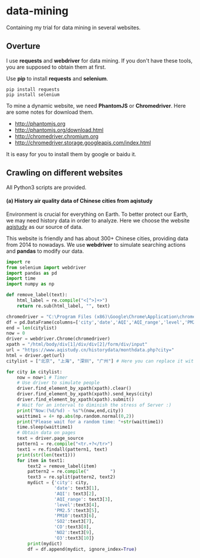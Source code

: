 # data-mining
Containing my trial for data mining in several websites.

## Overture
I use **requests** and **webdriver** for data mining. If you don't have these tools, you are supposed to obtain them at first.

Use **pip** to install **requests** and **selenium**.
```{console}
pip install requests
pip install selenium
```
To mine a dynamic website, we need **PhantomJS** or **Chromedriver**. Here are some notes for download them.
- http://phantomjs.org
- http://phantomjs.org/download.html
- http://chromedriver.chromium.org
- http://chromedriver.storage.googleapis.com/index.html

It is easy for you to install them by google or baidu it.

## Crawling on different websites
All Python3 scripts are provided.

#### (a) History air quality data of Chinese cities from aqistudy
Environment is crucial for everything on Earth. To better protect our Earth, we may need history data in order to analyze. Here we choose the website [aqistudy](https://www.aqistudy.cn/historydata/) as our source of data.

This website is friendly and has about 300+ Chinese cities, providing data from 2014 to nowadays. We use **webdriver** to simulate searching actions and **pandas** to modify our data. 

```python
import re
from selenium import webdriver
import pandas as pd
import time
import numpy as np

def remove_label(text):
    html_label = re.compile("<[^>]+>")
    return re.sub(html_label, "", text)

chromedriver = "C:\Program Files (x86)\Google\Chrome\Application\chromedriver.exe"
df = pd.DataFrame(columns=['city','date','AQI','AQI_range','level','PM2.5','PM10','SO2','CO','NO2','O3'])
end = len(citylist)
now = 0
driver = webdriver.Chrome(chromedriver)
xpath = "/html/body/div[1]/div/div[2]/form/div/input"
url = "https://www.aqistudy.cn/historydata/monthdata.php?city="
html = driver.get(url)
citylist = ["北京", "上海", "深圳", "广州"] # Here you can replace it with whatever you want can be found on that website.

for city in citylist:
    now = now+1 # Timer
    # Use driver to simulate people
    driver.find_element_by_xpath(xpath).clear()
    driver.find_element_by_xpath(xpath).send_keys(city)
    driver.find_element_by_xpath(xpath).submit()
    # Wait for an interval to diminish the stress of Server :)
    print("Now:(%d/%d) - %s"%(now,end,city))
    waittime1 = 4+ np.abs(np.random.normal(0,2))
    print("Please wait for a random time: "+str(waittime1))
    time.sleep(waittime1)
    # Obtain data on pages
    text = driver.page_source
    pattern1 = re.compile("<tr.+?</tr>")
    text1 = re.findall(pattern1, text)
    print(str(len(text1)))
    for item in text1:
        text2 = remove_label(item)
        pattern2 = re.compile("        ")
        text3 = re.split(pattern2, text2)
        mydict = {'city': city,
                  'date': text3[1],
                  'AQI': text3[2],
                  'AQI_range': text3[3],
                  'level':text3[4],
                  'PM2.5':text3[5],
                  'PM10':text3[6],
                  'SO2':text3[7],
                  'CO':text3[8],
                  'NO2':text3[9],
                  'O3':text3[10]}
        print(mydict)
        df = df.append(mydict, ignore_index=True)
```


